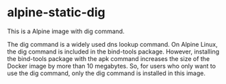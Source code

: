 # alpine-static-dig

This is a Alpine image with dig command.

The dig command is a widely used dns lookup command.
On Alpine Linux, the dig command is included in the bind-tools package.
However, installing the bind-tools package with the apk command increases the size of the Docker image by more than 10 megabytes.
So, for users who only want to use the dig command, only the dig command is installed in this image.
